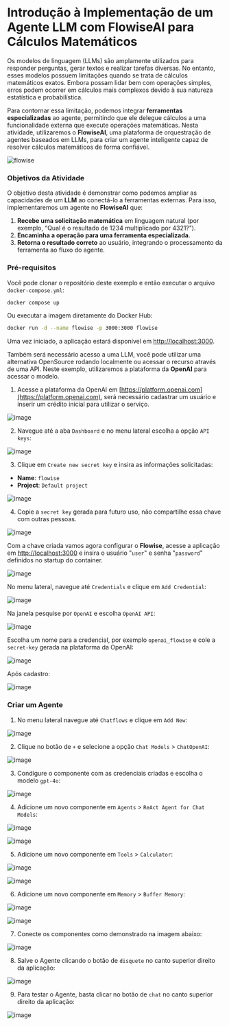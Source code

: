# Introdução à Implementação de um Agente LLM com FlowiseAI para Cálculos Matemáticos

Os modelos de linguagem (LLMs) são amplamente utilizados para responder perguntas, gerar textos e realizar tarefas diversas. No entanto, esses modelos possuem limitações quando se trata de cálculos matemáticos exatos. Embora possam lidar bem com operações simples, erros podem ocorrer em cálculos mais complexos devido à sua natureza estatística e probabilística.  

Para contornar essa limitação, podemos integrar **ferramentas especializadas** ao agente, permitindo que ele delegue cálculos a uma funcionalidade externa que execute operações matemáticas. Nesta atividade, utilizaremos o **FlowiseAI**, uma plataforma de orquestração de agentes baseados em LLMs, para criar um agente inteligente capaz de resolver cálculos matemáticos de forma confiável.  

![flowise](https://github.com/user-attachments/assets/d9ba448f-4058-4844-a171-8c38a91f0031)

### Objetivos da Atividade  

O objetivo desta atividade é demonstrar como podemos ampliar as capacidades de um **LLM** ao conectá-lo a ferramentas externas. Para isso, implementaremos um agente no **FlowiseAI** que:  

1. **Recebe uma solicitação matemática** em linguagem natural (por exemplo, “Qual é o resultado de 1234 multiplicado por 4321?”).  
2. **Encaminha a operação para uma ferramenta especializada**.  
3. **Retorna o resultado correto** ao usuário, integrando o processamento da ferramenta ao fluxo do agente.  

### Pré-requisitos  

Você pode clonar o repositório deste exemplo e então executar o arquivo `docker-compose.yml`:

```sh
docker compose up
```

Ou executar a imagem diretamente do Docker Hub:

```sh
docker run -d --name flowise -p 3000:3000 flowise
```

Uma vez iniciado, a aplicação estará disponível em [http://localhost:3000](http://localhost:3000).

Também será necessário acesso a uma LLM, você pode utilizar uma alternativa OpenSource rodando localmente ou acessar o recurso através de uma API. Neste exemplo, utilizaremos a plataforma da **OpenAI** para acessar o modelo.

1. Acesse a plataforma da OpenAI em [https://platform.openai.com](https://platform.openai.com), será necessário cadastrar um usuário e inserir um crédito inicial para utilizar o serviço.

![image](https://github.com/user-attachments/assets/b7d6ad1d-7bd4-4f0f-87e0-def85dee669e)

2. Navegue até a aba `Dashboard` e no menu lateral escolha a opção `API keys`:

![image](https://github.com/user-attachments/assets/3670d4c9-3744-4917-bb0a-2c775e1468d9)

3. Clique em `Create new secret key` e insira as informações solicitadas:
  - **Name**: `flowise`
  - **Project**: `Default project`

![image](https://github.com/user-attachments/assets/75d08a60-af6a-457a-a4a6-31b76a2908bc)

4. Copie a `secret key` gerada para futuro uso, não compartilhe essa chave com outras pessoas.

![image](https://github.com/user-attachments/assets/3e9fff71-db0c-4fc9-a7eb-131585ab0609)

Com a chave criada vamos agora configurar o **Flowise**, acesse a aplicação em [http://localhost:3000](http://localhost:3000) e insira o usuário "`user`" e senha "`password`" definidos no startup do container.

![image](https://github.com/user-attachments/assets/f10111ff-f4f2-4c8d-8cbb-0bcabf5477ff)

No menu lateral, navegue até `Credentials` e clique em `Add Credential`:

![image](https://github.com/user-attachments/assets/43bcc523-89e0-4163-9b48-ad8037a3957c)

Na janela pesquise por `OpenAI` e escolha `OpenAI API`:

![image](https://github.com/user-attachments/assets/3ca6db30-2318-479f-b3f1-497373582bba)

Escolha um nome para a credencial, por exemplo `openai_flowise` e cole a `secret-key` gerada na plataforma da OpenAI:

![image](https://github.com/user-attachments/assets/b0f6f7bb-050c-4145-baa7-1b2377fa6b4d)

Após cadastro:

![image](https://github.com/user-attachments/assets/95f03d40-3f62-4d8a-b49a-17a995fd2ee4)

### Criar um Agente

1. No menu lateral navegue até `Chatflows` e clique em `Add New`:

![image](https://github.com/user-attachments/assets/386994d2-f0d0-49e8-a950-43bee39c4499)

2. Clique no botão de `+` e selecione a opção `Chat Models` > `ChatOpenAI`:

![image](https://github.com/user-attachments/assets/18473ea4-1b86-4787-b034-efce1fc63ba9)

3. Condigure o componente com as credenciais criadas e escolha o modelo `gpt-4o`:

![image](https://github.com/user-attachments/assets/58068dce-b926-4216-b961-0d4d419df5ca)

4. Adicione um novo componente em `Agents` > `ReAct Agent for Chat Models`:

![image](https://github.com/user-attachments/assets/985f5dc9-e941-4fe6-b6ad-54abcd571fe5)

![image](https://github.com/user-attachments/assets/63d7bb9c-d35f-4905-8ce7-bdacb6106159)

5. Adicione um novo componente em `Tools` > `Calculator`:

![image](https://github.com/user-attachments/assets/f0dfc930-207e-4f4c-9e19-e4a6321e5697)

![image](https://github.com/user-attachments/assets/53fc530b-3060-48a7-8a38-a710c031e0a8)

6. Adicione um novo componente em `Memory` > `Buffer Memory`:

![image](https://github.com/user-attachments/assets/ae81fb15-98ff-4686-b0c9-00f15e87fc79)

![image](https://github.com/user-attachments/assets/644c7e2b-6073-48a2-a587-a1fd923b7880)

7. Conecte os componentes como demonstrado na imagem abaixo:

![image](https://github.com/user-attachments/assets/a97f3f94-af44-480d-bf80-b4faf730eb33)

8. Salve o Agente clicando o botão de `disquete` no canto superior direito da aplicação:

![image](https://github.com/user-attachments/assets/861655dd-904f-480e-a0c5-e11532cdda6f)

9. Para testar o Agente, basta clicar no botão de `chat` no canto superior direito da aplicação:

![image](https://github.com/user-attachments/assets/537a0ae7-163a-459a-8be6-b56b8a63b6f6)
